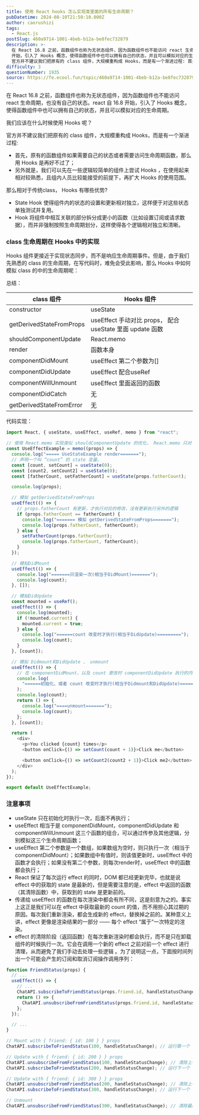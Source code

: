 ```yaml
---
title: 使用 React hooks 怎么实现类里面的所有生命周期？
pubDatetime: 2024-08-10T21:50:10.000Z
author: caorushizi
tags:
  - React.js
postSlug: 460a9714-1001-4beb-b12a-be8fec732879
description: >-
  在 React 16.8 之前，函数组件也称为无状态组件，因为函数组件也不能访问 react 生命周期，也没有自己的状态。react 自 16.8
  开始，引入了 Hooks 概念，使得函数组件中也可以拥有自己的状态，并且可以模拟对应的生命周期。 我们应该在什么时候使用 Hooks 呢？
  官方并不建议我们把原有的 class 组件，大规模重构成 Hooks，而是有一个渐进过程: 首先，原有的函数组件
difficulty: 3
questionNumber: 1935
source: https://fe.ecool.fun/topic/460a9714-1001-4beb-b12a-be8fec732879
---
```


在 React 16.8 之前，函数组件也称为无状态组件，因为函数组件也不能访问 react 生命周期，也没有自己的状态。react 自 16.8 开始，引入了 Hooks 概念，使得函数组件中也可以拥有自己的状态，并且可以模拟对应的生命周期。

我们应该在什么时候使用 Hooks 呢？

官方并不建议我们把原有的 class 组件，大规模重构成 Hooks，而是有一个渐进过程:

- 首先，原有的函数组件如果需要自己的状态或者需要访问生命周期函数，那么用 Hooks 是再好不过了；
- 另外就是，我们可以先在一些逻辑较简单的组件上尝试 Hooks ，在使用起来相对较熟悉，且组内人员比较能接受的前提下，再扩大 Hooks 的使用范围。

那么相对于传统class， Hooks 有哪些优势?

- State Hook 使得组件内的状态的设置和更新相对独立，这样便于对这些状态单独测试并复用。
- Hook 将组件中相互关联的部分拆分成更小的函数（比如设置订阅或请求数据），而并非强制按照生命周期划分，这样使得各个逻辑相对独立和清晰。

### class 生命周期在 Hooks 中的实现

Hooks 组件更接近于实现状态同步，而不是响应生命周期事件。但是，由于我们先熟悉的 class 的生命周期，在写代码时，难免会受此影响，那么 Hooks 中如何模拟 class 的中的生命周期呢：

总结：

| class 组件               | Hooks 组件                                                |
| ------------------------ | --------------------------------------------------------- |
| constructor              | useState                                                  |
| getDerivedStateFromProps | useEffect 手动对比 props， 配合 useState 里面 update 函数 |
| shouldComponentUpdate    | React.memo                                                |
| render                   | 函数本身                                                  |
| componentDidMount        | useEffect 第二个参数为\[\]                                |
| componentDidUpdate       | useEffect 配合useRef                                      |
| componentWillUnmount     | useEffect 里面返回的函数                                  |
| componentDidCatch        | 无                                                        |
| getDerivedStateFromError | 无                                                        |

代码实现：

```js
import React, { useState, useEffect, useRef, memo } from "react";

// 使用 React.memo 实现类似 shouldComponentUpdate 的优化， React.memo 只对 props 进行浅比较
const UseEffectExample = memo((props) => {
  console.log("===== UseStateExample render=======");
  // 声明一个叫 “count” 的 state 变量。
  const [count, setCount] = useState(0);
  const [count2, setCount2] = useState(0);
  const [fatherCount, setFatherCount] = useState(props.fatherCount);

  console.log(props);

  // 模拟 getDerivedStateFromProps
  useEffect(() => {
    // props.fatherCount 有更新，才执行对应的修改，没有更新执行另外的逻辑
    if (props.fatherCount == fatherCount) {
      console.log("======= 模拟 getDerivedStateFromProps=======");
      console.log(props.fatherCount, fatherCount);
    } else {
      setFatherCount(props.fatherCount);
      console.log(props.fatherCount, fatherCount);
    }
  });

  // 模拟DidMount
  useEffect(() => {
    console.log("=======只渲染一次(相当于DidMount)=======");
    console.log(count);
  }, []);

  // 模拟DidUpdate
  const mounted = useRef();
  useEffect(() => {
    console.log(mounted);
    if (!mounted.current) {
      mounted.current = true;
    } else {
      console.log("======count 改变时才执行(相当于DidUpdate)=========");
      console.log(count);
    }
  }, [count]);

  // 模拟 Didmount和DidUpdate 、 unmount
  useEffect(() => {
    // 在 componentDidMount，以及 count 更改时 componentDidUpdate 执行的内容
    console.log(
      "======初始化、或者 count 改变时才执行(相当于Didmount和DidUpdate)=========",
    );
    console.log(count);
    return () => {
      console.log("====unmount=======");
      console.log(count);
    };
  }, [count]);

  return (
    <div>
      <p>You clicked {count} times</p>
      <button onClick={() => setCount(count + 1)}>Click me</button>

      <button onClick={() => setCount2(count2 + 1)}>Click me2</button>
    </div>
  );
});

export default UseEffectExample;
```

### 注意事项

- useState 只在初始化时执行一次，后面不再执行；
- useEffect 相当于是 componentDidMount，componentDidUpdate 和 componentWillUnmount 这三个函数的组合，可以通过传参及其他逻辑，分别模拟这三个生命周期函数；
- useEffect 第二个参数是一个数组，如果数组为空时，则只执行一次（相当于componentDidMount）；如果数组中有值时，则该值更新时，useEffect 中的函数才会执行；如果没有第二个参数，则每次render时，useEffect 中的函数都会执行；
- React 保证了每次运行 effect 的同时，DOM 都已经更新完毕，也就是说 effect 中的获取的 state 是最新的，但是需要注意的是，effect 中返回的函数（其清除函数）中，获取到的 state 是更新前的。
- 传递给 useEffect 的函数在每次渲染中都会有所不同，这是刻意为之的。事实上这正是我们可以在 effect 中获取最新的 count 的值，而不用担心其过期的原因。每次我们重新渲染，都会生成新的 effect，替换掉之前的。某种意义上讲，effect 更像是渲染结果的一部分 —— 每个 effect “属于”一次特定的渲染。
- effect 的清除阶段（返回函数）在每次重新渲染时都会执行，而不是只在卸载组件的时候执行一次。它会在调用一个新的 effect 之前对前一个 effect 进行清理，从而避免了我们手动去处理一些逻辑 。为了说明这一点，下面按时间列出一个可能会产生的订阅和取消订阅操作调用序列：

```js
function FriendStatus(props) {
  // ...
  useEffect(() => {
    // ...
    ChatAPI.subscribeToFriendStatus(props.friend.id, handleStatusChange);
    return () => {
      ChatAPI.unsubscribeFromFriendStatus(props.friend.id, handleStatusChange);
    };
  });

  // ...
}

// Mount with { friend: { id: 100 } } props
ChatAPI.subscribeToFriendStatus(100, handleStatusChange); // 运行第一个 effect

// Update with { friend: { id: 200 } } props
ChatAPI.unsubscribeFromFriendStatus(100, handleStatusChange); // 清除上一个 effect
ChatAPI.subscribeToFriendStatus(200, handleStatusChange); // 运行下一个 effect

// Update with { friend: { id: 300 } } props
ChatAPI.unsubscribeFromFriendStatus(200, handleStatusChange); // 清除上一个 effect
ChatAPI.subscribeToFriendStatus(300, handleStatusChange); // 运行下一个 effect

// Unmount
ChatAPI.unsubscribeFromFriendStatus(300, handleStatusChange); // 清除最后一个 effect
```
